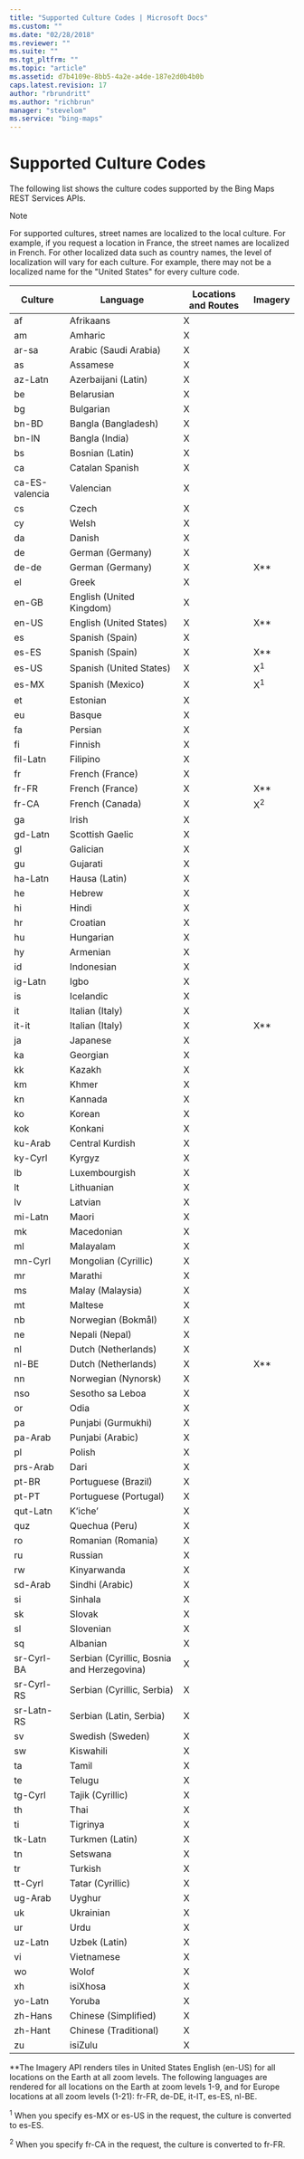 ```yaml
---
title: "Supported Culture Codes | Microsoft Docs"
ms.custom: ""
ms.date: "02/28/2018"
ms.reviewer: ""
ms.suite: ""
ms.tgt_pltfrm: ""
ms.topic: "article"
ms.assetid: d7b4109e-8bb5-4a2e-a4de-187e2d0b4b0b
caps.latest.revision: 17
author: "rbrundritt"
ms.author: "richbrun"
manager: "stevelom"
ms.service: "bing-maps"
---
```

# Supported Culture Codes
The following list shows the culture codes supported by the Bing Maps REST Services APIs.  
  
> [!NOTE]
>  For supported cultures, street names are localized to the local culture. For example, if you request a location in France, the street names are localized in French. For other localized data such as country names, the level of localization will vary for each culture. For example, there may not be a localized name for the "United States" for every culture code.  
  
|Culture|Language|Locations and Routes|Imagery|  
|-------------|--------------|--------------------------|-------------|  
|af|Afrikaans|X||  
|am|Amharic|X||  
|ar-sa|Arabic (Saudi Arabia)|X||  
|as|Assamese|X||  
|az-Latn|Azerbaijani (Latin)|X||  
|be|Belarusian|X||  
|bg|Bulgarian|X||  
|bn-BD|Bangla (Bangladesh)|X||  
|bn-IN|Bangla (India)|X||  
|bs|Bosnian (Latin)|X||  
|ca|Catalan Spanish|X||  
|ca-ES-valencia|Valencian|X||  
|cs|Czech|X||  
|cy|Welsh|X||  
|da|Danish|X||  
|de|German (Germany)|X||  
|de-de|German (Germany)|X|X**|  
|el|Greek|X||  
|en-GB|English (United Kingdom)|X||  
|en-US|English (United States)|X|X**|  
|es|Spanish (Spain)|X||  
|es-ES|Spanish (Spain)|X|X**|  
|es-US|Spanish (United States)|X|X<sup>1</sup>|  
|es-MX|Spanish (Mexico)|X|X<sup>1</sup>|  
|et|Estonian|X||  
|eu|Basque|X||  
|fa|Persian|X||  
|fi|Finnish|X||  
|fil-Latn|Filipino|X||  
|fr|French (France)|X||  
|fr-FR|French (France)|X|X**|  
|fr-CA|French (Canada)|X|X<sup>2</sup>|  
|ga|Irish|X||  
|gd-Latn|Scottish Gaelic|X||  
|gl|Galician|X||  
|gu|Gujarati|X||  
|ha-Latn|Hausa (Latin)|X||  
|he|Hebrew|X||  
|hi|Hindi|X||  
|hr|Croatian|X||  
|hu|Hungarian|X||  
|hy|Armenian|X||  
|id|Indonesian|X||  
|ig-Latn|Igbo|X||  
|is|Icelandic|X||  
|it|Italian (Italy)|X||  
|it-it|Italian (Italy)|X|X**|  
|ja|Japanese|X||  
|ka|Georgian|X||  
|kk|Kazakh|X||  
|km|Khmer|X||  
|kn|Kannada|X||  
|ko|Korean|X||  
|kok|Konkani|X||  
|ku-Arab|Central Kurdish|X||  
|ky-Cyrl|Kyrgyz|X||  
|lb|Luxembourgish|X||  
|lt|Lithuanian|X||  
|lv|Latvian|X||  
|mi-Latn|Maori|X||  
|mk|Macedonian|X||  
|ml|Malayalam|X||  
|mn-Cyrl|Mongolian (Cyrillic)|X||  
|mr|Marathi|X||  
|ms|Malay (Malaysia)|X||  
|mt|Maltese|X||  
|nb|Norwegian (Bokmål)|X||  
|ne|Nepali (Nepal)|X||  
|nl|Dutch (Netherlands)|X||  
|nl-BE|Dutch (Netherlands)|X|X**|  
|nn|Norwegian (Nynorsk)|X||  
|nso|Sesotho sa Leboa|X||  
|or|Odia|X||  
|pa|Punjabi (Gurmukhi)|X||  
|pa-Arab|Punjabi (Arabic)|X||  
|pl|Polish|X||  
|prs-Arab|Dari|X||  
|pt-BR|Portuguese (Brazil)|X||  
|pt-PT|Portuguese (Portugal)|X||  
|qut-Latn|K’iche’|X||  
|quz|Quechua (Peru)|X||  
|ro|Romanian (Romania)|X||  
|ru|Russian|X||  
|rw|Kinyarwanda|X||  
|sd-Arab|Sindhi (Arabic)|X||  
|si|Sinhala|X||  
|sk|Slovak|X||  
|sl|Slovenian|X||  
|sq|Albanian|X||  
|sr-Cyrl-BA|Serbian (Cyrillic, Bosnia and Herzegovina)|X||  
|sr-Cyrl-RS|Serbian (Cyrillic, Serbia)|X||  
|sr-Latn-RS|Serbian (Latin, Serbia)|X||  
|sv|Swedish (Sweden)|X||  
|sw|Kiswahili|X||  
|ta|Tamil|X||  
|te|Telugu|X||  
|tg-Cyrl|Tajik (Cyrillic)|X||  
|th|Thai|X||  
|ti|Tigrinya|X||  
|tk-Latn|Turkmen (Latin)|X||  
|tn|Setswana|X||  
|tr|Turkish|X||  
|tt-Cyrl|Tatar (Cyrillic)|X||  
|ug-Arab|Uyghur|X||  
|uk|Ukrainian|X||  
|ur|Urdu|X||  
|uz-Latn|Uzbek (Latin)|X||  
|vi|Vietnamese|X||  
|wo|Wolof|X||  
|xh|isiXhosa|X||  
|yo-Latn|Yoruba|X||  
|zh-Hans|Chinese (Simplified)|X||  
|zh-Hant|Chinese (Traditional)|X||  
|zu|isiZulu|X||  
  
 **The Imagery API renders tiles in United States English (en-US) for all locations on the Earth at all zoom levels. The following languages are rendered for all locations on the Earth at zoom levels 1-9, and for Europe locations at all zoom levels (1-21): fr-FR, de-DE, it-IT, es-ES, nl-BE.  
  
 <sup>1</sup> When you specify es-MX or es-US in the request, the culture is converted to es-ES.  
  
 <sup>2</sup> When you specify fr-CA in the request, the culture is converted to fr-FR.